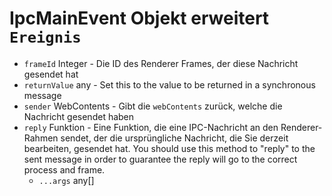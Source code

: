 # IpcMainEvent Objekt erweitert `Ereignis`

* `frameId` Integer - Die ID des Renderer Frames, der diese Nachricht gesendet hat
* `returnValue` any - Set this to the value to be returned in a synchronous message
* `sender` WebContents - Gibt die `webContents` zurück, welche die Nachricht gesendet haben
* `reply` Funktion - Eine Funktion, die eine IPC-Nachricht an den Renderer-Rahmen sendet, der die ursprüngliche Nachricht, die Sie derzeit bearbeiten, gesendet hat. You should use this method to "reply" to the sent message in order to guarantee the reply will go to the correct process and frame. 
  * `...args` any[]